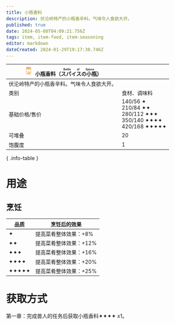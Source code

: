 ```yaml
---
title: 小瓶香料
description: 伏沦岭特产的小瓶香辛料。气味令人食欲大开。
published: true
date: 2024-05-08T04:09:21.756Z
tags: item, item-food, item-seasoning
editor: markdown
dateCreated: 2024-01-29T19:17:30.746Z
---
```


| <div markdown>![物品图标](/assets/global/items/bottle_of_spices.png) <span>小瓶香料（<ruby>スパイスの小瓶<rt>Bottle of Spices</rt></ruby>）</span></div>||
| - | - |
| 伏沦岭特产的小瓶香辛料。气味令人食欲大开。 ||
| 类别 | 食材、调味料 |
| 基础价格/售价 | 140/56 ✦<br>210/84 ✦✦<br>280/112 ✦✦✦<br>350/140 ✦✦✦✦<br>420/168 ✦✦✦✦✦ |
| 可堆叠 | 20 |
| 饱腹度 | 1 |
{ .info-table }

# 用途
## 烹饪
| 品质 | 烹饪后的效果 |
| - | - |
| ✦ | 提高菜肴整体效果：+8% |
| ✦✦ | 提高菜肴整体效果：+12% |
| ✦✦✦ | 提高菜肴整体效果：+16% |
| ✦✦✦✦ | 提高菜肴整体效果：+20% |
| ✦✦✦✦✦ | 提高菜肴整体效果：+25% |

# 获取方式
第一章：完成兽人的任务后获取小瓶香料✦✦✦✦ x1。